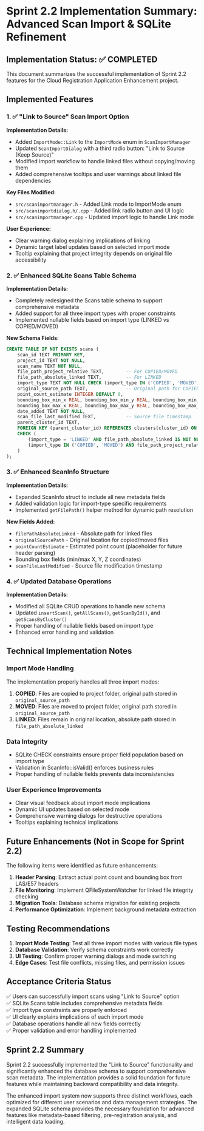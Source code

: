 # Sprint 2.2 Implementation Summary: Advanced Scan Import & SQLite Refinement

## Implementation Status: ✅ COMPLETED

This document summarizes the successful implementation of Sprint 2.2 features for the Cloud Registration Application Enhancement project.

## Implemented Features

### 1. ✅ "Link to Source" Scan Import Option

**Implementation Details:**
- Added `ImportMode::Link` to the `ImportMode` enum in `ScanImportManager`
- Updated `ScanImportDialog` with a third radio button: "Link to Source (Keep Source)"
- Modified import workflow to handle linked files without copying/moving them
- Added comprehensive tooltips and user warnings about linked file dependencies

**Key Files Modified:**
- `src/scanimportmanager.h` - Added Link mode to ImportMode enum
- `src/scanimportdialog.h/.cpp` - Added link radio button and UI logic
- `src/scanimportmanager.cpp` - Updated import logic to handle Link mode

**User Experience:**
- Clear warning dialog explaining implications of linking
- Dynamic target label updates based on selected import mode
- Tooltip explaining that project integrity depends on original file accessibility

### 2. ✅ Enhanced SQLite Scans Table Schema

**Implementation Details:**
- Completely redesigned the Scans table schema to support comprehensive metadata
- Added support for all three import types with proper constraints
- Implemented nullable fields based on import type (LINKED vs COPIED/MOVED)

**New Schema Fields:**
```sql
CREATE TABLE IF NOT EXISTS scans (
    scan_id TEXT PRIMARY KEY,
    project_id TEXT NOT NULL,
    scan_name TEXT NOT NULL,
    file_path_project_relative TEXT,        -- For COPIED/MOVED
    file_path_absolute_linked TEXT,         -- For LINKED
    import_type TEXT NOT NULL CHECK (import_type IN ('COPIED', 'MOVED', 'LINKED')),
    original_source_path TEXT,              -- Original path for COPIED/MOVED
    point_count_estimate INTEGER DEFAULT 0,
    bounding_box_min_x REAL, bounding_box_min_y REAL, bounding_box_min_z REAL,
    bounding_box_max_x REAL, bounding_box_max_y REAL, bounding_box_max_z REAL,
    date_added TEXT NOT NULL,
    scan_file_last_modified TEXT,           -- Source file timestamp
    parent_cluster_id TEXT,
    FOREIGN KEY (parent_cluster_id) REFERENCES clusters(cluster_id) ON DELETE SET NULL,
    CHECK (
        (import_type = 'LINKED' AND file_path_absolute_linked IS NOT NULL AND file_path_project_relative IS NULL) OR
        (import_type IN ('COPIED', 'MOVED') AND file_path_project_relative IS NOT NULL AND file_path_absolute_linked IS NULL)
    )
);
```

### 3. ✅ Enhanced ScanInfo Structure

**Implementation Details:**
- Expanded ScanInfo struct to include all new metadata fields
- Added validation logic for import-type specific requirements
- Implemented `getFilePath()` helper method for dynamic path resolution

**New Fields Added:**
- `filePathAbsoluteLinked` - Absolute path for linked files
- `originalSourcePath` - Original location for copied/moved files
- `pointCountEstimate` - Estimated point count (placeholder for future header parsing)
- Bounding box fields (min/max X, Y, Z coordinates)
- `scanFileLastModified` - Source file modification timestamp

### 4. ✅ Updated Database Operations

**Implementation Details:**
- Modified all SQLite CRUD operations to handle new schema
- Updated `insertScan()`, `getAllScans()`, `getScanById()`, and `getScansByCluster()`
- Proper handling of nullable fields based on import type
- Enhanced error handling and validation

## Technical Implementation Notes

### Import Mode Handling
The implementation properly handles all three import modes:

1. **COPIED**: Files are copied to project folder, original path stored in `original_source_path`
2. **MOVED**: Files are moved to project folder, original path stored in `original_source_path`  
3. **LINKED**: Files remain in original location, absolute path stored in `file_path_absolute_linked`

### Data Integrity
- SQLite CHECK constraints ensure proper field population based on import type
- Validation in ScanInfo::isValid() enforces business rules
- Proper handling of nullable fields prevents data inconsistencies

### User Experience Improvements
- Clear visual feedback about import mode implications
- Dynamic UI updates based on selected mode
- Comprehensive warning dialogs for destructive operations
- Tooltips explaining technical implications

## Future Enhancements (Not in Scope for Sprint 2.2)

The following items were identified as future enhancements:

1. **Header Parsing**: Extract actual point count and bounding box from LAS/E57 headers
2. **File Monitoring**: Implement QFileSystemWatcher for linked file integrity checking
3. **Migration Tools**: Database schema migration for existing projects
4. **Performance Optimization**: Implement background metadata extraction

## Testing Recommendations

1. **Import Mode Testing**: Test all three import modes with various file types
2. **Database Validation**: Verify schema constraints work correctly
3. **UI Testing**: Confirm proper warning dialogs and mode switching
4. **Edge Cases**: Test file conflicts, missing files, and permission issues

## Acceptance Criteria Status

✅ Users can successfully import scans using "Link to Source" option  
✅ SQLite Scans table includes comprehensive metadata fields  
✅ Import type constraints are properly enforced  
✅ UI clearly explains implications of each import mode  
✅ Database operations handle all new fields correctly  
✅ Proper validation and error handling implemented

## Sprint 2.2 Summary

Sprint 2.2 successfully implemented the "Link to Source" functionality and significantly enhanced the database schema to support comprehensive scan metadata. The implementation provides a solid foundation for future features while maintaining backward compatibility and data integrity.

The enhanced import system now supports three distinct workflows, each optimized for different user scenarios and data management strategies. The expanded SQLite schema provides the necessary foundation for advanced features like metadata-based filtering, pre-registration analysis, and intelligent data loading.
